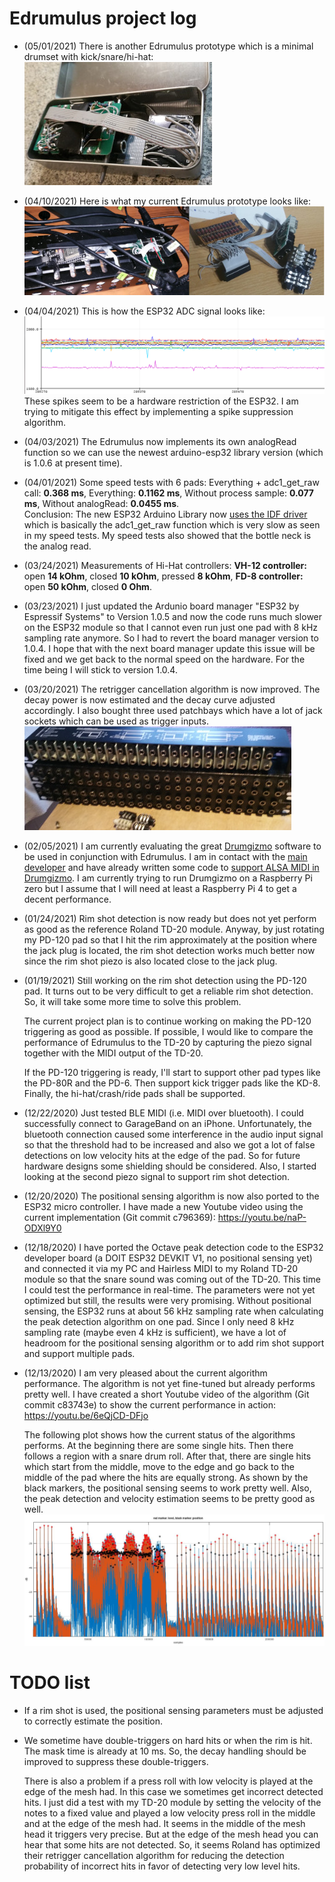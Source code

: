 # Edrumulus project log

- (05/01/2021) There is another Edrumulus prototype which is a minimal
  drumset with kick/snare/hi-hat:
  <br/>![Prototype 1 minimal](algorithm/images/edrumulus_prototype1_minimaldrumset.jpg)

- (04/10/2021) Here is what my current Edrumulus prototype looks like:
  <br/>![Prototype 1](algorithm/images/edrumulus_prototype1.jpg)

- (04/04/2021) This is how the ESP32 ADC signal looks like:
   <br/>![ESP32 ADC Signals](algorithm/images/esp32adc.png)<br/>
   These spikes seem to be a hardware restriction of the ESP32. I am trying to mitigate this
   effect by implementing a spike suppression algorithm.

- (04/03/2021) The Edrumulus now implements its own analogRead function so we can use
   the newest arduino-esp32 library version (which is 1.0.6 at present time).

- (04/01/2021) Some speed tests with 6 pads:
  Everything + adc1_get_raw call: **0.368 ms**, Everything: **0.1162 ms**, Without process sample: **0.077 ms**,
  Without analogRead: **0.0455 ms**.<br/>
  Conclusion: The new ESP32 Arduino Library now [uses the IDF driver](https://github.com/espressif/arduino-esp32/pull/3377)
  which is basically the adc1_get_raw function which is very slow as seen in my speed tests. My speed tests also
  showed that the bottle neck is the analog read.

- (03/24/2021) Measurements of Hi-Hat controllers:
   **VH-12 controller:** open **14 kOhm**, closed **10 kOhm**, pressed **8 kOhm**,
   **FD-8 controller:**  open **50 kOhm**, closed **0 Ohm**.

- (03/23/2021) I just updated the Ardunio board manager "ESP32 by Espressif Systems" to Version
  1.0.5 and now the code runs much slower on the ESP32 module so that I cannot even run just one
  pad with 8 kHz sampling rate anymore. So I had to revert the board manager version to 1.0.4. I
  hope that with the next board manager update this issue will be fixed and we get back to the
  normal speed on the hardware. For the time being I will stick to version 1.0.4.

- (03/20/2021) The retrigger cancellation algorithm is now improved. The decay power is now estimated
  and the decay curve adjusted accordingly. I also bought three used patchbays which have a lot of
  jack sockets which can be used as trigger inputs.
  <br/>![Used patchbays](algorithm/images/patchbays.jpg)

- (02/05/2021) I am currently evaluating the great [Drumgizmo](https://drumgizmo.org) software
  to be used in conjunction with Edrumulus. I am in contact with the [main developer](https://drumgizmo.org/wiki/doku.php?id=team) and have
  already written some code to [support ALSA MIDI in Drumgizmo](https://linuxmusicians.com/viewtopic.php?f=56&t=22714).
  I am currently trying to run Drumgizmo on a Raspberry Pi zero but I assume that I will
  need at least a Raspberry Pi 4 to get a decent performance.

- (01/24/2021) Rim shot detection is now ready but does not yet perform as good as the reference
  Roland TD-20 module. Anyway, by just rotating my PD-120 pad so that I hit the rim approximately
  at the position where the jack plug is located, the rim shot detection works much better now
  since the rim shot piezo is also located close to the jack plug.

- (01/19/2021) Still working on the rim shot detection using the PD-120 pad. It turns out to be very
  difficult to get a reliable rim shot detection. So, it will take some more time to solve this problem.

  The current project plan is to continue working on making the PD-120 triggering as good as possible.
  If possible, I would like to compare the performance of Edrumulus to the TD-20 by capturing the piezo
  signal together with the MIDI output of the TD-20.

  If the PD-120 triggering is ready, I'll start to support other pad types like the PD-80R and the PD-6.
  Then support kick trigger pads like the KD-8. Finally, the hi-hat/crash/ride pads shall be supported.

- (12/22/2020) Just tested BLE MIDI (i.e. MIDI over bluetooth). I could successfully connect to GarageBand
  on an iPhone. Unfortunately, the bluetooth connection caused some interference in the audio input signal
  so that the threshold had to be increased and also we got a lot of false detections on low velocity hits
  at the edge of the pad. So for future hardware designs some shielding should be considered. Also, I started
  looking at the second piezo signal to support rim shot detection.

- (12/20/2020) The positional sensing algorithm is now also ported to the ESP32 micro controller. I have made a
  new Youtube video using the current implementation (Git commit c796369): https://youtu.be/naP-ODXl9Y0

- (12/18/2020) I have ported the Octave peak detection code to the ESP32 developer board (a DOIT ESP32 DEVKIT V1,
  no positional sensing yet) and connected it via my PC and Hairless MIDI to my Roland TD-20 module so that
  the snare sound was coming out of the TD-20. This time I could test the performance in real-time. The parameters
  were not yet optimized but still, the results were very promising. Without positional sensing, the ESP32 runs at
  about 56 kHz sampling rate when calculating the peak detection algorithm on one pad. Since I only need 8 kHz
  sampling rate (maybe even 4 kHz is sufficient), we have a lot of headroom for the positional sensing algorithm
  or to add rim shot support and support multiple pads.

- (12/13/2020) I am very pleased about the current algorithm performance. The algorithm is not yet fine-tuned but
  already performs pretty well. I have created a short Youtube video of the algorithm (Git commit c83743e) to show
  the current performance in action: https://youtu.be/6eQjCD-DFjo

  The following plot shows how the current status of the algorithms performs. At the beginning there are
  some single hits. Then there follows a region with a snare drum roll. After that, there are single hits
  which start from the middle, move to the edge and go back to the middle of the pad where the hits are
  equally strong. As shown by the black markers, the positional sensing seems to work pretty well. Also,
  the peak detection and velocity estimation seems to be pretty good as well.
  <br/>![First results plot](algorithm/images/first_results.jpg)


# TODO list

- If a rim shot is used, the positional sensing parameters must be adjusted to correctly estimate
  the position.

- We sometime have double-triggers on hard hits or when the rim is hit. The mask time is already
  at 10 ms. So, the decay handling should be improved to suppress these double-triggers.

  There is also a problem if a press roll with low velocity is played at the edge of the mesh had.
  In this case we sometimes get incorrect detected hits. I just did a test with my TD-20 module by
  setting the velocity of the notes to a fixed value and played a low velocity press roll in the
  middle and at the edge of the mesh had. It seems in the middle of the mesh head it triggers very
  precise. But at the edge of the mesh head you can hear that some hits are not detected. So, it
  seems Roland has optimized their retrigger cancellation algorithm for reducing the detection
  probability of incorrect hits in favor of detecting very low level hits.
